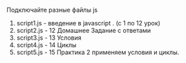 Подключайте разные файлы js
1) script1.js - введение в javascript . (c 1 по 12 урок)
2) script2.js - 12 Домашнее Задание с ответами
3) script3.js - 13 Условия
4) script4.js - 14 Циклы
5) script5.js - 15 Практика 2 применяем условия и циклы.
